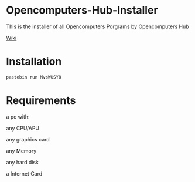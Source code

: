 # Opencomputers-Hub-Installer
This is the installer of all Opencomputers Porgrams by Opencomputers Hub

[Wiki](https://github.com/MobilGame06/Opencomputers-Hub-Installer/wiki) 

# Installation
<pre><code>pastebin run MvsWUSY8 
</code></pre>


# Requirements
a pc with:

any CPU/APU

any graphics card

any Memory

any hard disk

a Internet Card 
